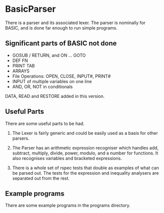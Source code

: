 # BasicParser

There is a parser and its associated lexer. The parser is nominally for 
BASIC, and is done far enough to run simple programs.


## Significant parts of BASIC not done

* GOSUB / RETURN, and ON ... GOTO
* DEF FN
* PRINT TAB
* ARRAYS
* File Operations: OPEN, CLOSE, INPUT#, PRINT#
* INPUT of multiple variables on one line
* AND, OR, NOT in conditionals

DATA, READ and RESTORE added in this version.


## Useful Parts

There are some useful parts to be had.

1. The Lexer is fairly generic and could be easily used as a basis for other 
parsers.

2. The Parser has an arithmetic expression recogniser which handles add, 
subtract, multiply, divide, power, modulo, and a number for functions. 
It also recognises variables and bracketed expressions.

3. There is a whole set of rspec tests that double as examples of what can 
be parsed out. The tests for the expression and inequality analysers are
separated out from the rest.


## Example programs

There are some example programs in the programs directory.
